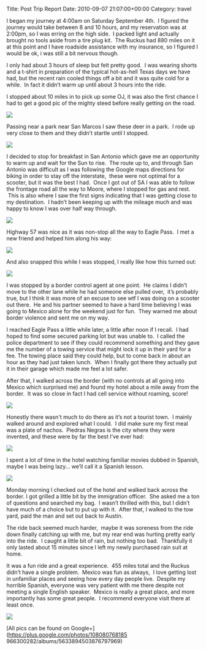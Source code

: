 Title: Post Trip Report
Date: 2010-09-07 21:07:00+00:00
Category: travel

I began my journey at 4:00am on Saturday September 4th.  I figured the journey
would take between 8 and 10 hours, and my reservation was at 2:00pm, so I was
erring on the high side.  I packed light and actually brought no tools aside
from a tire plug kit.  The Ruckus had 880 miles on it at this point and I have
roadside assistance with my insurance, so I figured I would be ok, i was still
a bit nervous though.

  


  

I only had about 3 hours of sleep but felt pretty good.  I was wearing shorts
and a t-shirt in preparation of the typical hot-as-hell Texas days we have
had, but the recent rain cooled things off a bit and it was quite cold for a
while.  In fact it didn’t warm up until about 3 hours into the ride.

  

I stopped about 10 miles in to pick up some OJ, it was also the first chance I
had to get a good pic of the mighty steed before really getting on the road.

  


  


  

![](http://www.robsayers.com/pn-trip/image4.png)

  

Passing near a park near San Marcos I saw these deer in a park.  I rode up
very close to them and they didn’t startle until I stopped.

  


  

![](http://www.robsayers.com/pn-trip/image7.png)

  

I decided to stop for breakfast in San Antonio which gave me an opportunity to
warm up and wait for the Sun to rise.  The route up to, and through San
Antonio was difficult as I was following the Google maps directions for biking
in order to stay off the interstate,  these were not optimal for a scooter,
but it was the best I had.  Once I got out of SA I was able to follow the
frontage road all the way to Moore, where I stopped for gas and rest.  This is
also where I saw the first signs indicating that I was getting close to my
destination.  I hadn’t been keeping up with the mileage much and was happy to
know I was over half way through.

  


  

![](http://www.robsayers.com/pn-trip/image2.png)

  


  

Highway 57 was nice as it was non-stop all the way to Eagle Pass.  I met a new
friend and helped him along his way:

  


  

![](http://www.robsayers.com/pn-trip/image0.png)

  


  

And also snapped this while I was stopped, I really like how this turned out:

  


  

![](http://www.robsayers.com/pn-trip/image5.png)

  


  

I was stopped by a border control agent at one point.  He claims I didn’t move
to the other lane while he had someone else pulled over,  it’s probably true,
but I think it was more of an excuse to see wtf I was doing on a scooter out
there.  He and his partner seemed to have a hard time believing I was going to
Mexico alone for the weekend just for fun.  They warned me about border
violence and sent me on my way.

  


  

I reached Eagle Pass a little while later, a little after noon if I recall.  I
had hoped to find some secured parking lot but was unable to.  I called the
police department to see if they could recommend something and they gave me
the number of a towing service that might lock it up in their yard for a fee.
The towing place said they could help, but to come back in about an hour as
they had just taken lunch.  When I finally got there they actually put it in
their garage which made me feel a lot safer.

  

After that, I walked across the border (with no controls at all going into
Mexico which surprised me) and found my hotel about a mile away from the
border.  It was so close in fact I had cell service without roaming, score!

  


  

![](http://www.robsayers.com/pn-trip/image1.png)

  


  

Honestly there wasn't much to do there as it’s not a tourist town.  I mainly
walked around and explored what I could.  I did make sure my first meal was a
plate of nachos.  Piedras Negras is the city where they were invented, and
these were by far the best I’ve ever had:

  


  

![](http://www.robsayers.com/pn-trip/image3.png)

  


  

I spent a lot of time in the hotel watching familiar movies dubbed in Spanish,
maybe I was being lazy... we’ll call it a Spanish lesson.

  


  

![](http://www.robsayers.com/pn-trip/image8.png)

  

Monday morning I checked out of the hotel and walked back across the border.
I got grilled a little bit by the immigration officer.  She asked me a ton of
questions and searched my bag.  I wasn’t thrilled with this, but I didn’t have
much of a choice but to put up with it.  After that, I walked to the tow yard,
paid the man and set out back to Austin.

  

The ride back seemed much harder,  maybe it was soreness from the ride down
finally catching up with me, but my rear end was hurting pretty early into the
ride.  I caught a little bit of rain, but nothing too bad.  Thankfully it only
lasted about 15 minutes since I left my newly purchased rain suit at home.

  

It was a fun ride and a great experience.  455 miles total and the Ruckus
didn’t have a single problem.  Mexico was fun as always,  I love getting lost
in unfamiliar places and seeing how every day people live.  Despite my
horrible Spanish, everyone was very patient with me there despite not meeting
a single English speaker.  Mexico is really a great place, and more
importantly has some great people.  I recommend everyone visit there at least
once.

  


  

![](http://www.robsayers.com/pn-trip/image6.png)

  


  

[All pics can be found on Google+](https://plus.google.com/photos/108080768185
966300282/albums/5633894503876797969)

